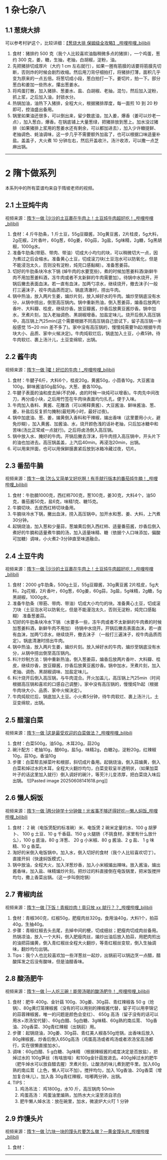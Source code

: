 # 1 杂七杂八
## 1.1 葱烧大排
可以参考村驴这个，比较详细：[【葱烧大排 保姆级全攻略】\_哔哩哔哩\_bilibili](https://www.bilibili.com/video/BV1d2XSYuEmb?spm_id_from=333.788.recommend_more_video.-1&vd_source=1f6d47f052a4310a73388a3d361fe310)
1. 食材：猪排约 500 克（我个人比较喜欢油脂稍微多点的猪排），一个鸡蛋，葱约 300 克，姜，糖，生抽，老抽，白胡椒，淀粉，油。
2. 先把猪排切成厚片（大约 1 cm 左右就行），如果一圈有筋膜的话要将筋膜先切断，否则炸的时候会剧烈收缩。然后用刀背仔细拍打，将猪排打薄，面积几乎变为原来的一点五倍。将葱切成小段，葱白拍打一下。姜切片，拍一下。部分葱白和姜加一些热水，攥出葱姜水。
3. 将鸡蛋打散，加入猪排、葱姜水、盐、白胡椒、老抽，混匀，然后加入淀粉，抓上浆，之后加入油，封锁水分。
4. 热锅加油，油热下入猪排，全程大火，根据猪排厚度，每一面煎 10 到 20 秒即可，控油盛出备用。
5. 锅里如果油还很多，可以倒出来，留少数底油，加入姜，爆香（姜可以炒老一点），加入葱白，爆香。在锅底铺上大量葱绿，把猪排放到葱上。加水没过猪排（如果猪排上浆用的葱姜水还有剩余，可以都加进去），加入少许糖提鲜、老抽调色、蚝油调味，这一步几乎不需要额外加盐了，也可以根据口味适量补盐。盖盖子，大火煮 10 分钟左右，然后开盖收汁。汤汁收浓，可以撒一点芝麻出锅。

---

# 2 隋卞做系列

本系列中的所有菜谱均来自于隋坡老师的视频。
## 2.1 土豆炖牛肉
视频来源：[隋卞一做 \|沙沙的土豆裹在牛肉上！土豆炖牛肉超好吃！\_哔哩哔哩\_bilibili](https://www.bilibili.com/video/BV1Ej42197Bg/?spm_id_from=333.1387.homepage.video_card.click&vd_source=1f6d47f052a4310a73388a3d361fe310)
1. 食材：4 斤牛肋条，1 斤土豆，55g豆瓣酱，30g黄豆酱，2片桂皮，5g大料，2g花椒，2片香叶，60g葱，60g姜，60g蒜，3g盐，5g味精，2g糖，5g黑胡椒，1000g水。
2. 准备牛肋条(带筋、带肉、带油）切成大小均匀的块，可以稍微切大一点，因为煮过之后会缩水。准备黄心土豆，切成滚刀块(土豆泡水可以防氧化，但是不能浸泡太久，否则没有淀粉，炖完口感黏糊）。准备葱姜蒜。
3. 切好的牛肋条块冷水下锅 (焯牛肉的水要宽些)，煮的时候加葱姜料酒(新鲜牛肉不用加葱姜料酒，冻牛肉或者不太新鲜的牛肉需要加）。待锅中水烧开，开锅后撇去表面血沫。若一直有血沫，加两勺凉水，继续烧开，撤去沫子(一般打三遍沫子，视牛肉品质而定)。锅底清澈时，捞出牛肉。
4. 锅中热油，放入两片生姜，煸炒片刻，放入焯好水的牛肉。煸炒至锅底没有水分，从锅中捞出，倒至高压锅内。锅中重新热油，倒入葱姜蒜，煸香后放两片香叶、大料瓣、桂皮，继续炒香。放豆瓣酱，炒香后放黄豆酱炒香。锅中加水，烹煮片刻，加入老抽调色、黑胡椒增香。加盐定味儿。烧开后倒入高压锅中，高压锅上汽25min(这个需要根据不同高压锅自己尝试下，留子高压锅一半般感觉 15~20 min 差不多了)。家中没有高压锅的，慢慢炖需要1h起(根据牛肉块大小、品质、家中火候决定)。牛肉炖软烂后，锅底加入土豆，小煮5钟。待牛肉软烂、裹上汤汁儿，土豆变绵软，出锅。

## 2.2 酱牛肉
视频来源：[隋卞一做 \|嚯！好烂的牛肉！\_哔哩哔哩\_bilibili](https://www.bilibili.com/video/BV1Yu41177FD/?spm_id_from=333.1387.homepage.video_card.click&vd_source=1f6d47f052a4310a73388a3d361fe310)
1. 食材：牛腱子6斤，大料6个，桂皮20g，黄酱50g，小茴香10g，大豆酱油100g，鲜味酱油50g盐50g，大葱、姜各100g。
2. 牛腱子表面的油和皮去掉(不扔掉，卤的时候一块炖可以增香)。牛肉先中间改刀，再分成小块，之后用竹签在牛肉块表面均匀扎孔，便于入味。
3. 牛肉加入香料、黄酱、花雕酒（可以稀释黄酱）、大豆酱油、鲜味酱油、葱、姜，补盐后反复抓匀腌制(最短两小时，最好过夜)。
4. 锅中加底油、葱、姜，煸黄倒入香料和干辣椒，煸出香味（这里要用小火，避免炒糊），加入黄酱、加酱油、水，烧开颜色浅的话补老抽，只后加冰糖中和苦味(汤比正常咸一点就行)。之后将卤汤倒入高压锅。
5. 锅中放入水、腌好的牛肉。开锅后撇去浮沫，将牛肉捞入高压锅中，开头片下的油也加进去。高压锅盖盖，上汽后40min。再浸泡20min，出锅。
6. 可以用来拌面，也可以用保鲜膜裹紧后放到冰箱冷藏过夜，切片。

## 2.3 番茄牛腩
视频来源：[隋卞一做 \|怎么又简单又好吃啊！有手就行版本的番茄炖牛腩！\_哔哩哔哩\_bilibili](https://www.bilibili.com/video/BV1RN4y1r7dt/?spm_id_from=333.1387.homepage.video_card.click&vd_source=1f6d47f052a4310a73388a3d361fe310)
1. 食材：牛肋腩1000克，西红柿700克，葱100克，姜30克，大料4个，油50克，番茄酱50克，盐6克，味精1克、糖15克。
2. 牛腩切块、去皮西红柿切块备用。
3. 牛腩块冷水下锅，撇出血沫，捞入高压锅中。加开水和葱、姜、大料，上汽煮30分钟。
4. 起锅烧油，加入葱和少量蒜，葱煸黄后倒入西红柿、适量番茄酱，炒香后倒入煮好的牛腩和适量煮牛腩的汤，加入适量味精、糖（依据个人口味添加，偏酸可加糖）调味，小火煮2-3分钟直至味道融合。

## 2.4 土豆牛肉
视频来源：[隋卞一做 \|沙沙的土豆裹在牛肉上！土豆炖牛肉超好吃！\_哔哩哔哩\_bilibili](https://www.bilibili.com/video/BV1Ej42197Bg/?spm_id_from=333.1387.homepage.video_card.click&vd_source=1f6d47f052a4310a73388a3d361fe310)
1. 食材：2000 g牛肋条，500g土豆，55g豆瓣酱，30g黄豆酱 2片桂皮，5g大料，2g花椒，2片香叶，60g葱，60g姜，60g蒜，3g盐，5g味精，2g糖，5g黑胡椒，1000g水。
2. 准备牛肋条（带筋、带肉、带油）切成大小均匀的块。准备黄心土豆，切成滚刀块（土豆泡水可以防氧化，但是不能漫泡太久，否则无淀粉，炖完口感黏糊） 准备葱姜蒜。
3. 切好的牛肋条块冷水下锅 （水要多一些，冻牛肉或者不太新鲜的牛肉煮的时候加葱姜料酒，新鲜牛肉不用加） 待锅中水烧开。开锅后撇去表面血沫，若一直有血沫，加两勺凉水，继续烧开，撤去沫子 （一般打三遍沫子，视牛肉品质而定）。锅底清澈时捞出牛肉。
4. 锅中热油，放入两片生姜，煸炒片刻。放入焯好水的牛肉，煸炒至锅底没有水分，从锅中捞出倒至高压锅内。
5. 料汁炒制方法：锅中重新热油，倒入葱姜蒜，煸香后放两片香叶、大料瓣、桂皮，继续炒香，放豆瓣酱，炒香后放黄豆酱炒香。锅中加水，烹煮片刻，加入老抽、调色、黑胡椒调味、加盐定味儿。
6. 料汁烧开后倒入高压锅，与牛肉混合。开火加盖儿，高压锅上汽25min（时间根据高压锅和喜欢的口感自己调整）。家中没有高压锅的，慢慢炖1h起（根据牛肉块大小、品质、家中火候決定）。
7. 牛肉炖软烂后，锅底加入土豆。小火煮5分钟，待牛肉软烂、裹上汤汁儿，土豆变绵软，出锅。

## 2.5 醋溜白菜
视频来源：[隋卞一做 \|这是最受欢迎的白菜做法？\_哔哩哔哩\_bilibili](https://www.bilibili.com/video/BV1dCmUYREH2/?spm_id_from=333.1387.upload.video_card.click&vd_source=1f6d47f052a4310a73388a3d361fe310)
1. 食材：白菜500g，油50g，木耳20g，蒜20g 
2. 碗汁配方：老抽10g，醋60g，盐5g，味精2g，白糖2g，淀粉20g，红辣椒10g，蒜10g，香油10g 
3. 步骤：白菜帮去掉菜叶和根部，斜切成片备用。起锅烧油，倒入蒜煸黄，倒入白菜和焯过水的木耳，全程大火翻炒均匀，白菜变软呈半透明状，（如果加菜叶子的话这里加入就行）倒入调好的碗汁，等芡汁儿变浓厚，把白菜烧入味后出锅。
![[Pasted image 20250608141618.png]]

## 2.6 懒人焖饭
视频来源：[隋卞一做 \|两分钟学十分钟做！光省事不够还得好吃—懒人焖饭\_哔哩哔哩\_bilibili](https://www.bilibili.com/video/BV1wcBQYUEhG/?spm_id_from=333.1387.upload.video_card.click&vd_source=1f6d47f052a4310a73388a3d361fe310)
1. 食材： 2 碗（电饭煲配的标准碗）米、电饭煲 2 碗米定量的水、100 g 胡萝卜、 100 g 土豆、10 g 千香菇、150 g 火腿肠（不挑食材，家里有什么放什么），100 g 底油，80 g 洋葱、 20 g 小米椒、80 g 酱油、2 g 盐、 1 g 味精、10 g 香菜。
2. 淘好的米倒入电饭锅中。加入水，倒入切好的食材（我个人比较喜欢切丁）。直接开焖（快速焖饭模式）。
3. 锅中放油，全程大火，加入洋葱炒香，加入小米椒煸出辣味。放入酱油，煸出酱香味，加入盐、味精煸炒片刻。把炒过的料直接倒在电饭锅里，把米饭搅拌均匀，撒上香菜出锅。（这一步叫倒炝锅）

## 2.7 青椒肉丝
视频来源：[隋卞一做 \|下饭！青椒炒肉！竟只放 xx 就行？？\_哔哩哔哩\_bilibili](https://www.bilibili.com/video/BV1JxDbYjErw/?spm_id_from=333.1387.upload.video_card.click&vd_source=1f6d47f052a4310a73388a3d361fe310)
1. 食材：青椒360克，红椒50g，肥瘦肉丝320g，食用油40g，大料1个，拍蒜40g，生抽40g。
2. 步骤：青椒红椒去头去尾，去掉中间的梗，切成细丝；肥瘦肉切成肉丝备用。热锅凉油，放入一个大料，倒入肥瘦肉丝，煸炒出油后放入拍蒜，用肥肉煎出的油把蒜煸黄，倒入青红椒丝全程大火翻炒，等青红椒丝变软，倒入生抽调味，翻炒均匀出锅。
3. Tips：我个人也比较喜欢加一些洋葱丝一起炒，出锅前可以锅边烹一点醋，醋酸挥发之后没有酸味，但是油醋香味。

## 2.8 酸汤肥牛
视频来源：[隋卞一做 \|一人吃三碗！能带汤喝的酸汤肥牛！\_哔哩哔哩\_bilibili](https://www.bilibili.com/video/BV1wq2GYFEsP/?spm_id_from=333.1387.upload.video_card.click&vd_source=1f6d47f052a4310a73388a3d361fe310)
1. 食材：肥牛 400g、金针菇 100g、30g姜、30g蒜、青红辣椒各 50 g（炝锅）、80g黄灯笼辣椒酱（没有的可以用别的辣椒酱代替，留子可以用李锦记的蒜蓉辣椒酱，唯一的问题是颜色会变红）、 650g 高汤（留子没有的话可以用水+浓汤宝代替）、60g白醋、5g白糖、3g味精、60g熟的南瓜茸、 10g香油、20g香菜、30g青红辣椒（出锅前）用。
2. 步骤：起锅烧油，30g姜、30g蒜、青红美人椒各50g炝锅，出香味后放入 80g辣椒酱，炒香后倒入650g高汤（鸡蛋高汤或者鸡汤或者浓汤宝高汤都行，实在很懒直接加水）。
3. 调味：60g白醋、5 g白糖、3g味精 （根据辣椒酱的咸度决定是否放盐），把焯过水的 100g笋丝（有啥放啥）和100g金针菇放进去。400g焯过水的肥牛（肥牛焯水可以放自醋去腥）烹煮片刻，让酸汤的味儿煮到肥牛里。加入60g熟的南瓜茸（上色，懒人可以不加）。搅拌均匀，加入 10g香油、20g香菜（增加复合味儿）。加入各 30g青红辣椒，咕嘟两分钟，出锅。
4. TIPS： 
	1. 鸡汤吊法： 鸡1800g，水10 斤，高压锅肉 50min
	2. 鸡蛋高汤： 鸡蛋油里煸熟，加热水大火滚至浓自浓白
	3. 肥牛懒人焯水法：放在碗里，加水，微波炉大火叮 1 分钟

## 2.9 炸馒头片
视频来源：[隋卞一做 \|六块一块的馒头片要怎么做？—黄金馒头片\_哔哩哔哩\_bilibili](https://www.bilibili.com/video/BV1gjpje2EtF/?spm_id_from=333.1387.upload.video_card.click&vd_source=1f6d47f052a4310a73388a3d361fe310)
1. 食材：

---

